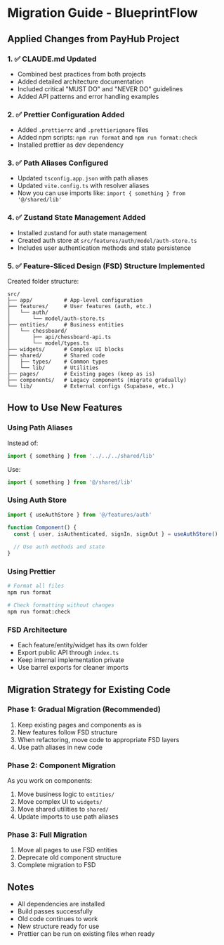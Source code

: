 # Migration Guide - BlueprintFlow

## Applied Changes from PayHub Project

### 1. ✅ CLAUDE.md Updated
- Combined best practices from both projects
- Added detailed architecture documentation
- Included critical "MUST DO" and "NEVER DO" guidelines
- Added API patterns and error handling examples

### 2. ✅ Prettier Configuration Added
- Added `.prettierrc` and `.prettierignore` files
- Added npm scripts: `npm run format` and `npm run format:check`
- Installed prettier as dev dependency

### 3. ✅ Path Aliases Configured
- Updated `tsconfig.app.json` with path aliases
- Updated `vite.config.ts` with resolver aliases
- Now you can use imports like: `import { something } from '@/shared/lib'`

### 4. ✅ Zustand State Management Added
- Installed zustand for auth state management
- Created auth store at `src/features/auth/model/auth-store.ts`
- Includes user authentication methods and state persistence

### 5. ✅ Feature-Sliced Design (FSD) Structure Implemented
Created folder structure:
```
src/
├── app/          # App-level configuration
├── features/     # User features (auth, etc.)
│   └── auth/
│       └── model/auth-store.ts
├── entities/     # Business entities
│   └── chessboard/
│       ├── api/chessboard-api.ts
│       └── model/types.ts
├── widgets/      # Complex UI blocks
├── shared/       # Shared code
│   ├── types/    # Common types
│   └── lib/      # Utilities
├── pages/        # Existing pages (keep as is)
├── components/   # Legacy components (migrate gradually)
└── lib/          # External configs (Supabase, etc.)
```

## How to Use New Features

### Using Path Aliases
Instead of:
```typescript
import { something } from '../../../shared/lib'
```

Use:
```typescript
import { something } from '@/shared/lib'
```

### Using Auth Store
```typescript
import { useAuthStore } from '@/features/auth'

function Component() {
  const { user, isAuthenticated, signIn, signOut } = useAuthStore()
  
  // Use auth methods and state
}
```

### Using Prettier
```bash
# Format all files
npm run format

# Check formatting without changes
npm run format:check
```

### FSD Architecture
- Each feature/entity/widget has its own folder
- Export public API through `index.ts`
- Keep internal implementation private
- Use barrel exports for cleaner imports

## Migration Strategy for Existing Code

### Phase 1: Gradual Migration (Recommended)
1. Keep existing pages and components as is
2. New features follow FSD structure
3. When refactoring, move code to appropriate FSD layers
4. Use path aliases in new code

### Phase 2: Component Migration
As you work on components:
1. Move business logic to `entities/`
2. Move complex UI to `widgets/`
3. Move shared utilities to `shared/`
4. Update imports to use path aliases

### Phase 3: Full Migration
1. Move all pages to use FSD entities
2. Deprecate old component structure
3. Complete migration to FSD

## Notes
- All dependencies are installed
- Build passes successfully
- Old code continues to work
- New structure ready for use
- Prettier can be run on existing files when ready